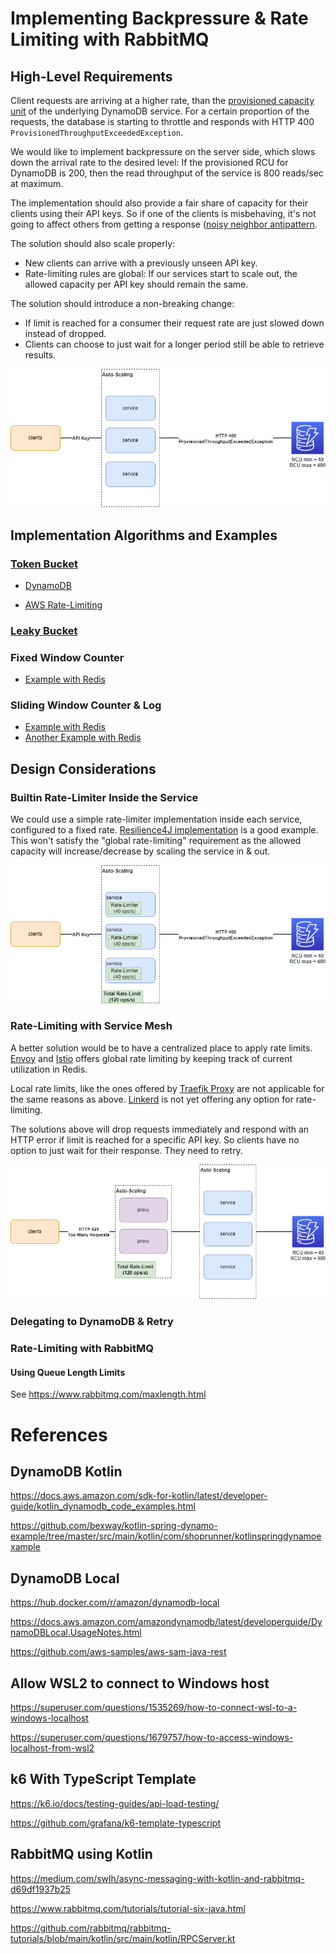 # Implementing Backpressure & Rate Limiting with RabbitMQ

## High-Level Requirements

Client requests are arriving at a higher rate, than the [provisioned capacity unit](https://docs.aws.amazon.com/amazondynamodb/latest/developerguide/HowItWorks.ReadWriteCapacityMode.html#HowItWorks.ProvisionedThroughput.Manual) of the underlying DynamoDB service. For a certain proportion of the requests, the database is starting to throttle and responds with HTTP 400 `ProvisionedThroughputExceededException`.

We would like to implement backpressure on the server side, which slows down the arrival rate to the desired level: If the provisioned RCU for DynamoDB is 200, then the read throughput of the service is 800 reads/sec at maximum.

The implementation should also provide a fair share of capacity for their clients using their API keys. So if one of the clients is misbehaving, it's not going to affect others from getting a response ([noisy neighbor antipattern](https://learn.microsoft.com/en-us/azure/architecture/antipatterns/noisy-neighbor/noisy-neighbor).

The solution should also scale properly:

- New clients can arrive with a previously unseen API key.
- Rate-limiting rules are global: If our services start to scale out, the allowed capacity per API key should remain the same.

The solution should introduce a non-breaking change:
- If limit is reached for a consumer their request rate are just slowed down instead of dropped.
- Clients can choose to just wait for a longer period still be able to retrieve results.

![baseline](docs/rate-limiting-reqs.drawio.png)

## Implementation Algorithms and Examples
### [Token Bucket](https://en.wikipedia.org/wiki/Token_bucket)

- [DynamoDB](https://www.youtube.com/watch?v=yvBR71D0nAQ&t=1340s)

- [AWS Rate-Limiting](https://d1.awsstatic.com/builderslibrary/pdfs/fairness-in-multi-tenant-systems-david-yanacek.pdf)

### [Leaky Bucket](https://en.wikipedia.org/wiki/Leaky_bucket)

### Fixed Window Counter 
- [Example with Redis](https://redis.com/redis-best-practices/basic-rate-limiting/)

### Sliding Window Counter & Log
- [Example with Redis](https://redis.com/redis-best-practices/time-series/sorted-set-time-series/)
- [Another Example with Redis](https://engineering.classdojo.com/blog/2015/02/06/rolling-rate-limiter/)


## Design Considerations
### Builtin Rate-Limiter Inside the Service
We could use a simple rate-limiter implementation inside each service, configured to a fixed rate. [Resilience4J implementation](https://resilience4j.readme.io/docs/ratelimiter) is a good example. This won't satisfy the "global rate-limiting" requirement as the allowed capacity will increase/decrease by scaling the service in & out.

![Rate-LimiterEmbedded](docs/rate-limiting-embedded.drawio.png)

### Rate-Limiting with Service Mesh
A better solution would be to have a centralized place to apply rate limits. [Envoy](https://www.envoyproxy.io/docs/envoy/latest/intro/arch_overview/other_features/global_rate_limiting#per-connection-or-per-http-request-rate-limiting) and [Istio](https://istio.io/latest/docs/tasks/policy-enforcement/rate-limit/) offers global rate limiting by keeping track of current utilization in Redis. 

Local rate limits, like the ones offered by [Traefik Proxy](https://doc.traefik.io/traefik/middlewares/http/ratelimit/) are not applicable for the same reasons as above. [Linkerd](https://github.com/linkerd/linkerd/issues/1006) is not yet offering any option for rate-limiting.

The solutions above will drop requests immediately and respond with an HTTP error if limit is reached for a specific API key. So clients have no option to just wait for their response. They need to retry.

![ServiceMesh](docs/rate-limiting-mesh.drawio.png)

### Delegating to DynamoDB & Retry


### Rate-Limiting with RabbitMQ


#### Using Queue Length Limits
See https://www.rabbitmq.com/maxlength.html


# References

## DynamoDB Kotlin

https://docs.aws.amazon.com/sdk-for-kotlin/latest/developer-guide/kotlin_dynamodb_code_examples.html

https://github.com/bexway/kotlin-spring-dynamo-example/tree/master/src/main/kotlin/com/shoprunner/kotlinspringdynamoexample

## DynamoDB Local

https://hub.docker.com/r/amazon/dynamodb-local

https://docs.aws.amazon.com/amazondynamodb/latest/developerguide/DynamoDBLocal.UsageNotes.html

https://github.com/aws-samples/aws-sam-java-rest

## Allow WSL2 to connect to Windows host
https://superuser.com/questions/1535269/how-to-connect-wsl-to-a-windows-localhost

https://superuser.com/questions/1679757/how-to-access-windows-localhost-from-wsl2


## k6 With TypeScript Template

https://k6.io/docs/testing-guides/api-load-testing/

https://github.com/grafana/k6-template-typescript

## RabbitMQ using Kotlin

https://medium.com/swlh/async-messaging-with-kotlin-and-rabbitmq-d69df1937b25

https://www.rabbitmq.com/tutorials/tutorial-six-java.html

https://github.com/rabbitmq/rabbitmq-tutorials/blob/main/kotlin/src/main/kotlin/RPCServer.kt

